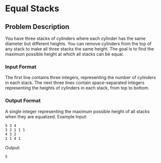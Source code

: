 # Equal Stacks

## Problem Description

You have three stacks of cylinders where each cylinder has the same diameter but different heights. You can remove cylinders from the top of any stack to make all three stacks the same height. The goal is to find the maximum possible height at which all stacks can be equal.

### Input Format

The first line contains three integers, representing the number of cylinders in each stack.
The next three lines contain space-separated integers representing the heights of cylinders in each stack, from top to bottom.

### Output Format

A single integer representing the maximum possible height of all stacks when they are equalized.
Example
Input:

```
5 3 4
3 2 1 1 1
4 3 2
1 1 4 1
```

Output:

```
5
```
